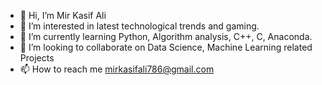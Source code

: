 - 👋 Hi, I’m Mir Kasif Ali
- 👀 I’m interested in latest technological trends and gaming.
- 🌱 I’m currently learning Python, Algorithm analysis, C++, C, Anaconda. 
- 💞️ I’m looking to collaborate on Data Science, Machine Learning related Projects 
- 📫 How to reach me mirkasifali786@gmail.com 

<!---
Kasif1854/Kasif1854 is a ✨ special ✨ repository because its `README.md` (this file) appears on your GitHub profile.
You can click the Preview link to take a look at your changes.
--->
